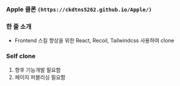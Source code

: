 
### Apple 클론 `(https://ckdtns5262.github.io/Apple/)`

### 한 줄 소개

- Frontend 스킬 향상을 위한 React, Recoil, Tailwindcss 사용하여 clone

### Self clone
1. 향후 기능개발 필요함
2. 페이지 퍼블리싱 필요함



